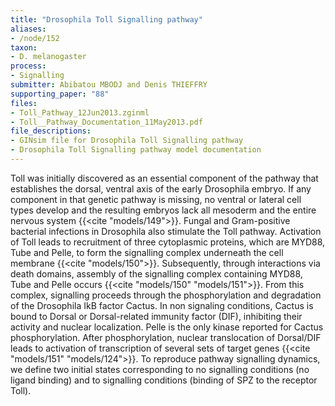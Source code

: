 ```yaml
---
title: "Drosophila Toll Signalling pathway"
aliases:
- /node/152
taxon: 
- D. melanogaster
process: 
- Signalling
submitter: Abibatou MBODJ and Denis THIEFFRY
supporting_paper: "88"
files: 
- Toll_Pathway_12Jun2013.zginml
- Toll__Pathway_Documentation_11May2013.pdf
file_descriptions: 
- GINsim file for Drosophila Toll Signalling pathway
- Drosophila Toll Signalling pathway model documentation
---
```



Toll was initially discovered as an essential component of the pathway that
establishes the dorsal, ventral axis of the early Drosophila embryo. If any
component in that genetic pathway is missing, no ventral or lateral cell types
develop and the resulting embryos lack all mesoderm and the entire nervous
system {{<cite "models/149">}}. Fungal and Gram-positive bacterial infections
in Drosophila also stimulate the Toll pathway. Activation of Toll leads to
recruitment of three cytoplasmic proteins, which are MYD88, Tube and Pelle, to
form the signalling complex underneath the cell membrane {{<cite "models/150">}}.
Subsequently, through interactions via death domains, assembly of the signalling
complex containing MYD88, Tube and Pelle occurs {{<cite "models/150" "models/151">}}.
From this complex, signalling proceeds through the phosphorylation and degradation
of the Drosophila IkB factor Cactus. In non signaling conditions, Cactus is bound
to Dorsal or Dorsal-related immunity factor (DIF), inhibiting their activity and
nuclear localization. Pelle is the only kinase reported for Cactus phosphorylation.
After phosphorylation, nuclear translocation of Dorsal/DIF leads to activation of
transcription of several sets of target genes {{<cite "models/151" "models/124">}}.
To reproduce pathway signalling dynamics, we define two initial states corresponding
to no signalling conditions (no ligand binding) and to signalling conditions 
(binding of SPZ to the receptor Toll).


